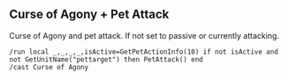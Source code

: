 ## Curse of Agony + Pet Attack
Curse of Agony and pet attack. If not set to passive or currently attacking.
```
/run local _,_,_,_,isActive=GetPetActionInfo(10) if not isActive and not GetUnitName("pettarget") then PetAttack() end
/cast Curse of Agony
```